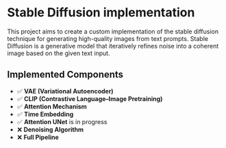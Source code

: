 # Stable Diffusion implementation

This project aims to create a custom implementation of the stable diffusion technique for generating high-quality images from text prompts. Stable Diffusion is a generative model that iteratively refines noise into a coherent image based on the given text input.

## Implemented Components

- ✅ **VAE (Variational Autoencoder)**
- ✅ **CLIP (Contrastive Language–Image Pretraining)**
- ✅ **Attention Mechanism**
- ✅ **Time Embedding**
- ✅ **Attention UNet** is in progress
- ❌ **Denoising Algorithm**
- ❌ **Full Pipeline**